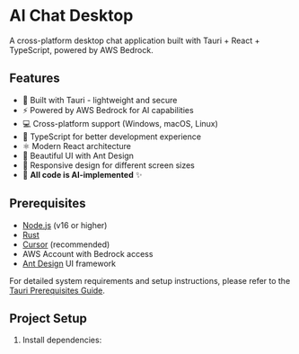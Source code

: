 # AI Chat Desktop

A cross-platform desktop chat application built with Tauri + React + TypeScript, powered by AWS Bedrock.

## Features

- 🚀 Built with Tauri - lightweight and secure
- ⚡️ Powered by AWS Bedrock for AI capabilities
- 💻 Cross-platform support (Windows, macOS, Linux)
- 🎯 TypeScript for better development experience
- ⚛️ Modern React architecture
- 🎨 Beautiful UI with Ant Design
- 📱 Responsive design for different screen sizes
- 🤖 **All code is AI-implemented** ✨

## Prerequisites

- [Node.js](https://nodejs.org/) (v16 or higher)
- [Rust](https://www.rust-lang.org/tools/install)
- [Cursor](https://cursor.sh/) (recommended)
- AWS Account with Bedrock access
- [Ant Design](https://ant.design/) UI framework

For detailed system requirements and setup instructions, please refer to the [Tauri Prerequisites Guide](https://v1.tauri.app/v1/guides/getting-started/prerequisites).

## Project Setup

1. Install dependencies:
